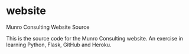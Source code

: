 # website
Munro Consulting Website Source

This is the source code for the Munro Consulting website. An exercise in learning Python, Flask, GitHub and Heroku.

